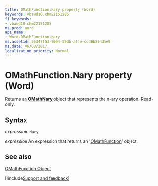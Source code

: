 ```yaml
---
title: OMathFunction.Nary property (Word)
keywords: vbawd10.chm22151285
f1_keywords:
- vbawd10.chm22151285
ms.prod: word
api_name:
- Word.OMathFunction.Nary
ms.assetid: 35347f53-9004-59db-affe-cdd6b85435e9
ms.date: 06/08/2017
localization_priority: Normal
---
```



# OMathFunction.Nary property (Word)

Returns an  **[OMathNary](Word.OMathNary.md)** object that represents the n-ary operation. Read-only.


## Syntax

_expression_. `Nary`

 _expression_ An expression that returns an '[OMathFunction](Word.OMathFunction.md)' object.


## See also


[OMathFunction Object](Word.OMathFunction.md)

[!include[Support and feedback](~/includes/feedback-boilerplate.md)]